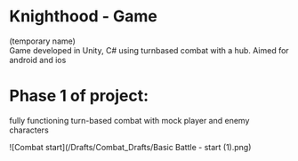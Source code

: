 # Knighthood - Game
(temporary name)  
Game developed in Unity, C# using turnbased combat with a hub. Aimed for android and ios


# Phase 1 of project:
fully functioning turn-based combat with mock player and enemy characters

![Combat start](/Drafts/Combat_Drafts/Basic Battle - start (1).png)
